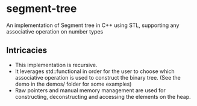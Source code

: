# segment-tree
An implementation of Segment tree in C++ using STL, supporting any associative operation on number types
## Intricacies
- This implementation is recursive.
- It leverages std::functional in order for the user to choose which associative operation is used to construct the binary tree. (See the demo in the demos/ folder for some examples)
- Raw pointers and manual memory management are used for constructing, deconstructing and accessing the elements on the heap.
